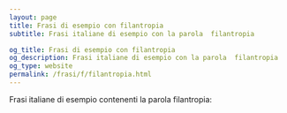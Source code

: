 ```yaml
---
layout: page
title: Frasi di esempio con filantropia 
subtitle: Frasi italiane di esempio con la parola  filantropia

og_title: Frasi di esempio con filantropia 
og_description: Frasi italiane di esempio con la parola  filantropia
og_type: website
permalink: /frasi/f/filantropia.html
---
```


Frasi italiane di esempio contenenti la parola filantropia:



